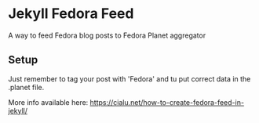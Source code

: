 # Jekyll Fedora Feed
A way to feed Fedora blog posts to Fedora Planet aggregator

## Setup
Just remember to tag your post with 'Fedora' and tu put correct data in the .planet file.

More info available here:
https://cialu.net/how-to-create-fedora-feed-in-jekyll/
